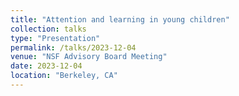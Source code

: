 ```yaml
---
title: "Attention and learning in young children"
collection: talks
type: "Presentation"
permalink: /talks/2023-12-04
venue: "NSF Advisory Board Meeting"
date: 2023-12-04
location: "Berkeley, CA"
---
```


